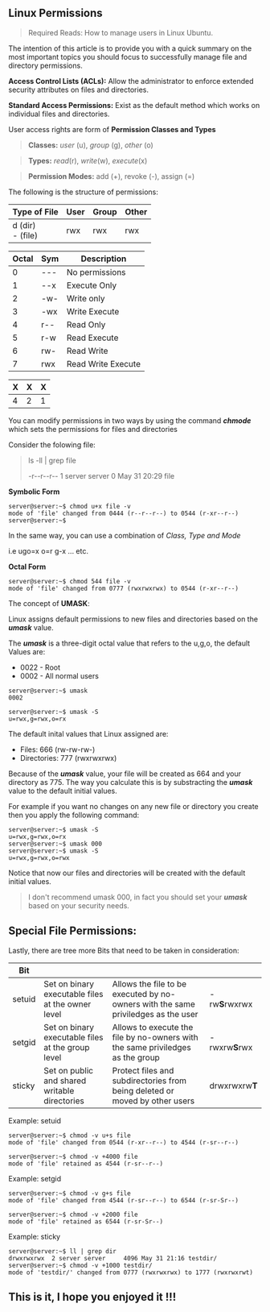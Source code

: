 ## Linux Permissions

> Required Reads: How to manage users in Linux Ubuntu. 

The intention of this article is to provide you with a quick summary on the most important topics you should focus to successfully manage file and directory permissions. 

**Access Control Lists (ACLs):** Allow the administrator to enforce extended security attributes on files and directories.

**Standard Access Permissions:** Exist as the default method which works on individual files and directories. 

User access rights are form of **Permission Classes and Types**

> **Classes:** *user* (u), *group* (g), *other* (o)

> **Types:** *read*(r), *write*(w), *execute*(x)

> **Permission Modes:** add (+), revoke (-), assign (=)

The following is the structure of permissions:

| Type of File | User | Group| Other |
| - | - | - | - |
| d (dir)<br /> - (file) | rwx | rwx | rwx |

| Octal | Sym | Description |
| - | - | - |
| 0 | --- | No permissions |
| 1 | --x | Execute Only |
| 2 | -w- | Write only |
| 3 | -wx | Write Execute |
| 4 | r-- | Read Only |
| 5 | r-w | Read Execute |
| 6 | rw- | Read Write |
| 7 | rwx | Read Write Execute |

| X | X | X |
| - | - | - |
| 4 | 2 | 1 |

You can modify permissions in two ways by using the command ***chmode*** which sets the permissions for files and directories

Consider the folowing file:

> ls -ll | grep file
> 
> -r--r--r--  1 server server        0 May 31 20:29 file

**Symbolic Form**
```
server@server:~$ chmod u+x file -v
mode of 'file' changed from 0444 (r--r--r--) to 0544 (r-xr--r--)
server@server:~$ 
```
In the same way, you can use a combination of *Class, Type and Mode*

i.e  ugo=x  o=r  g-x ... etc. 

**Octal Form**
```
server@server:~$ chmod 544 file -v
mode of 'file' changed from 0777 (rwxrwxrwx) to 0544 (r-xr--r--)
```

The concept of **UMASK**:

Linux assigns default permissions to new files and directories based on the ***umask*** value. 

The ***umask*** is a three-digit octal value that refers to the u,g,o, the default Values are:
* 0022 - Root
* 0002 - All normal users

```
server@server:~$ umask
0002

server@server:~$ umask -S
u=rwx,g=rwx,o=rx
```
The default inital values that Linux assigned are:

* Files: 666 (rw-rw-rw-)
* Directories: 777 (rwxrwxrwx)

Because of the ***umask*** value, your file will be created as 664 and your directory as 775. 
The way you calculate this is by substracting the ***umask*** value to the default initial values. 

For example if you want no changes on any new file or directory you create then you apply the following command:

```
server@server:~$ umask -S
u=rwx,g=rwx,o=rx
server@server:~$ umask 000
server@server:~$ umask -S
u=rwx,g=rwx,o=rwx
```
Notice that now our files and directories will be created with the default initial values. 

> I don't recommend umask 000, in fact you should set your ***umask*** based on your security needs. 

## Special File Permissions:

Lastly, there are tree more Bits that need to be taken in consideration:

| Bit |  |  | |
| - | - | - | - |
| setuid | Set on binary executable files at the owner level | Allows the file to be executed by no-owners with the same priviledges as the user | -rw**S**rwxrwx |
| setgid | Set on binary executable files at the group level | Allows to execute the file by no-owners with the same priviledges as the group | -rwxrw**S**rwx |
| sticky | Set on public and shared writable directories | Protect files and subdirectories from being deleted or moved by other users | drwxrwxrw**T** |

Example: setuid
```
server@server:~$ chmod -v u+s file 
mode of 'file' changed from 0544 (r-xr--r--) to 4544 (r-sr--r--)

server@server:~$ chmod -v +4000 file 
mode of 'file' retained as 4544 (r-sr--r--)
```
Example: setgid
```
server@server:~$ chmod -v g+s file
mode of 'file' changed from 4544 (r-sr--r--) to 6544 (r-sr-Sr--)

server@server:~$ chmod -v +2000 file
mode of 'file' retained as 6544 (r-sr-Sr--)
```
Example: sticky
```
server@server:~$ ll | grep dir
drwxrwxrwx  2 server server     4096 May 31 21:16 testdir/
server@server:~$ chmod -v +1000 testdir/
mode of 'testdir/' changed from 0777 (rwxrwxrwx) to 1777 (rwxrwxrwt)
```


## This is it, I hope you enjoyed it !!!